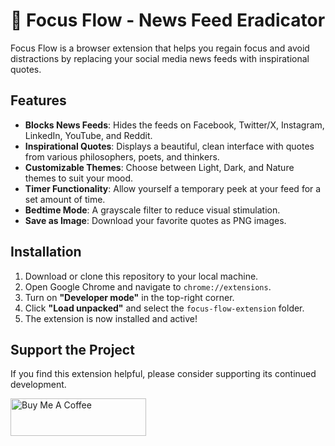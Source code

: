 # 🌟 Focus Flow - News Feed Eradicator

Focus Flow is a browser extension that helps you regain focus and avoid distractions by replacing your social media news feeds with inspirational quotes.

## Features

- **Blocks News Feeds**: Hides the feeds on Facebook, Twitter/X, Instagram, LinkedIn, YouTube, and Reddit.
- **Inspirational Quotes**: Displays a beautiful, clean interface with quotes from various philosophers, poets, and thinkers.
- **Customizable Themes**: Choose between Light, Dark, and Nature themes to suit your mood.
- **Timer Functionality**: Allow yourself a temporary peek at your feed for a set amount of time.
- **Bedtime Mode**: A grayscale filter to reduce visual stimulation.
- **Save as Image**: Download your favorite quotes as PNG images.

## Installation

1.  Download or clone this repository to your local machine.
2.  Open Google Chrome and navigate to `chrome://extensions`.
3.  Turn on **"Developer mode"** in the top-right corner.
4.  Click **"Load unpacked"** and select the `focus-flow-extension` folder.
5.  The extension is now installed and active!

## Support the Project

If you find this extension helpful, please consider supporting its continued development.

<a href="https://buymeacoffee.com/hasibsarkar" target="_blank">
  <img src="https://cdn.buymeacoffee.com/buttons/v2/default-yellow.png" alt="Buy Me A Coffee" style="height: 60px !important;width: 217px !important;" >
</a>